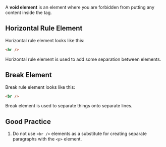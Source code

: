 A **void element** is an element where you are forbidden from putting any content inside the tag.

##  Horizontal Rule Element

Horizontal rule element looks like this:
```html
<hr />
```

Horizontal rule element is used to add some separation between elements.

## Break Element

Break rule element looks like this:
```html
<br />
```

Break element is used to separate things onto separate lines.

## Good Practice

1. Do not use `<br />` elements as a substitute for creating separate paragraphs with the `<p>` element.
